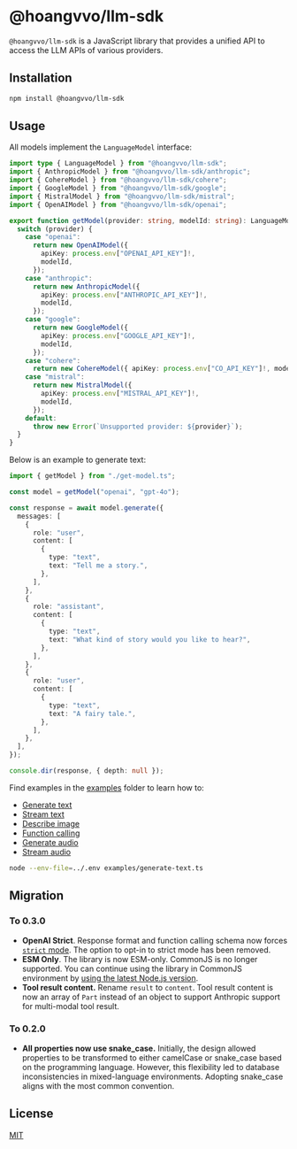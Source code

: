 # @hoangvvo/llm-sdk

`@hoangvvo/llm-sdk` is a JavaScript library that provides a unified API to access the LLM APIs of various providers.

## Installation

```bash
npm install @hoangvvo/llm-sdk
```

## Usage

All models implement the `LanguageModel` interface:

```typescript
import type { LanguageModel } from "@hoangvvo/llm-sdk";
import { AnthropicModel } from "@hoangvvo/llm-sdk/anthropic";
import { CohereModel } from "@hoangvvo/llm-sdk/cohere";
import { GoogleModel } from "@hoangvvo/llm-sdk/google";
import { MistralModel } from "@hoangvvo/llm-sdk/mistral";
import { OpenAIModel } from "@hoangvvo/llm-sdk/openai";

export function getModel(provider: string, modelId: string): LanguageModel {
  switch (provider) {
    case "openai":
      return new OpenAIModel({
        apiKey: process.env["OPENAI_API_KEY"]!,
        modelId,
      });
    case "anthropic":
      return new AnthropicModel({
        apiKey: process.env["ANTHROPIC_API_KEY"]!,
        modelId,
      });
    case "google":
      return new GoogleModel({
        apiKey: process.env["GOOGLE_API_KEY"]!,
        modelId,
      });
    case "cohere":
      return new CohereModel({ apiKey: process.env["CO_API_KEY"]!, modelId });
    case "mistral":
      return new MistralModel({
        apiKey: process.env["MISTRAL_API_KEY"]!,
        modelId,
      });
    default:
      throw new Error(`Unsupported provider: ${provider}`);
  }
}
```

Below is an example to generate text:

```typescript
import { getModel } from "./get-model.ts";

const model = getModel("openai", "gpt-4o");

const response = await model.generate({
  messages: [
    {
      role: "user",
      content: [
        {
          type: "text",
          text: "Tell me a story.",
        },
      ],
    },
    {
      role: "assistant",
      content: [
        {
          type: "text",
          text: "What kind of story would you like to hear?",
        },
      ],
    },
    {
      role: "user",
      content: [
        {
          type: "text",
          text: "A fairy tale.",
        },
      ],
    },
  ],
});

console.dir(response, { depth: null });
```

Find examples in the [examples](./examples/) folder to learn how to:

- [Generate text](./examples/generate-text.ts)
- [Stream text](./examples/stream-text.ts)
- [Describe image](./examples/describe-image.ts)
- [Function calling](./examples/tool-use.ts)
- [Generate audio](./examples/generate-audio.ts)
- [Stream audio](./examples/stream-audio.ts)

```bash
node --env-file=../.env examples/generate-text.ts
```

## Migration

### To 0.3.0

- **OpenAI Strict**. Response format and function calling schema now forces [`strict` mode](https://platform.openai.com/docs/guides/structured-outputs). The option to opt-in to strict mode has been removed.
- **ESM Only**. The library is now ESM-only. CommonJS is no longer supported. You can continue using the library in CommonJS environment by [using the latest Node.js version](https://nodejs.org/api/modules.html#loading-ecmascript-modules-using-require).
- **Tool result content.** Rename `result` to `content`. Tool result content is now an array of `Part` instead of an object to support Anthropic support for multi-modal tool result.

### To 0.2.0

- **All properties now use snake_case.** Initially, the design allowed properties to be transformed to either camelCase or snake_case based on the programming language. However, this flexibility led to database inconsistencies in mixed-language environments. Adopting snake_case aligns with the most common convention.

## License

[MIT](https://github.com/hoangvvo/llm-sdk/blob/main/LICENSE)

